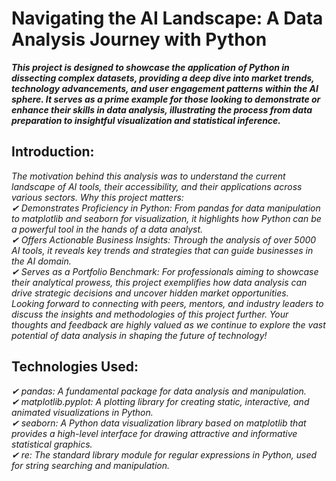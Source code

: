 # Navigating the AI Landscape: A Data Analysis Journey with Python
___This project is designed to showcase the application of Python in dissecting complex datasets, providing a deep dive into market trends, technology advancements, and user engagement patterns within the AI sphere. It serves as a prime example for those looking to demonstrate or enhance their skills in data analysis, illustrating the process from data preparation to insightful visualization and statistical inference.___

## Introduction:
*The motivation behind this analysis was to understand the current landscape of AI tools, their accessibility, and their applications across various sectors.
Why this project matters:  
✔ Demonstrates Proficiency in Python: From pandas for data manipulation to matplotlib and seaborn for visualization, it highlights how Python can be a powerful tool in the hands of a data analyst.  
✔ Offers Actionable Business Insights: Through the analysis of over 5000 AI tools, it reveals key trends and strategies that can guide businesses in the AI domain.  
✔ Serves as a Portfolio Benchmark: For professionals aiming to showcase their analytical prowess, this project exemplifies how data analysis can drive strategic decisions and uncover hidden market opportunities.  
Looking forward to connecting with peers, mentors, and industry leaders to discuss the insights and methodologies of this project further. Your thoughts and feedback are highly valued as we continue to explore the vast potential of data analysis in shaping the future of technology!*

## Technologies Used:  
*✔ pandas: A fundamental package for data analysis and manipulation.  
✔ matplotlib.pyplot: A plotting library for creating static, interactive, and animated visualizations in Python.  
✔ seaborn: A Python data visualization library based on matplotlib that provides a high-level interface for drawing attractive and informative statistical graphics.  
✔ re: The standard library module for regular expressions in Python, used for string searching and manipulation.*  











